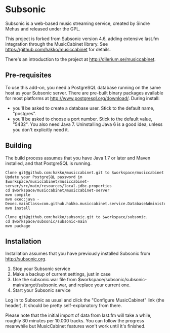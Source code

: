 Subsonic
========

Subsonic is a web-based music streaming service, created by Sindre Mehus and released under the GPL.

This project is forked from Subsonic version 4.6, adding extensive last.fm integration through the MusicCabinet library. See https://github.com/hakko/musiccabinet for details.

There's an introduction to the project at http://dilerium.se/musiccabinet.

Pre-requisites
--------------

To use this add-on, you need a PostgreSQL database running on the same host as your Subsonic server.
There are pre-built binary packages available for most platforms at http://www.postgresql.org/download/.
During install:
* you'll be asked to create a database user. Stick to the default name, "postgres".
* you'll be asked to choose a port number. Stick to the default value, "5432".
You also need Java 7. Uninstalling Java 6 is a good idea, unless you don't explicitly need it.

Building
--------

The build process assumes that you have Java 1.7 or later and Maven installed, and that PostgreSQL is running.

    Clone git@github.com:hakko/musiccabinet.git to $workspace/musiccabinet
    Update your PostgreSQL password in $workspace/musiccabinet/musiccabinet-server/src/main/resources/local.jdbc.properties
    cd $workspace/musiccabinet/musiccabinet-server
    mvn compile
    mvn exec:java -Dexec.mainClass=com.github.hakko.musiccabinet.service.DatabaseAdministrationService
    mvn install

    Clone git@github.com:hakko/subsonic.git to $workspace/subsonic.
    cd $workspace/subsonic/subsonic-main
    mvn package

Installation
------------

Installation assumes that you have previously installed Subsonic from http://subsonic.org.

1. Stop your Subsonic service
2. Make a backup of current settings, just in case
3. Use the subsonic.war file from $workspace/subsonic/subsonic-main/target/subsonic.war, and replace your current one.
4. Start your Subsonic service

Log in to Subsonic as usual and click the "Configure MusicCabinet" link (the header). It should be pretty self-explanatory from there.

Please note that the initial import of data from last.fm will take a while, roughly 30 minutes per 10.000 tracks. You can follow the progress meanwhile but MusicCabinet features won't work until it's finished.